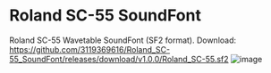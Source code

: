 # Roland SC-55 SoundFont
Roland SC-55 Wavetable SoundFont (SF2 format).
Download: <https://github.com/3119369616/Roland_SC-55_SoundFont/releases/download/v1.0.0/Roland_SC-55.sf2>
![image](https://github.com/3119369616/Roland_SC-55_SoundFont/assets/38552079/3a6daaa9-c912-47a0-8844-27bf47e2cbb0)
